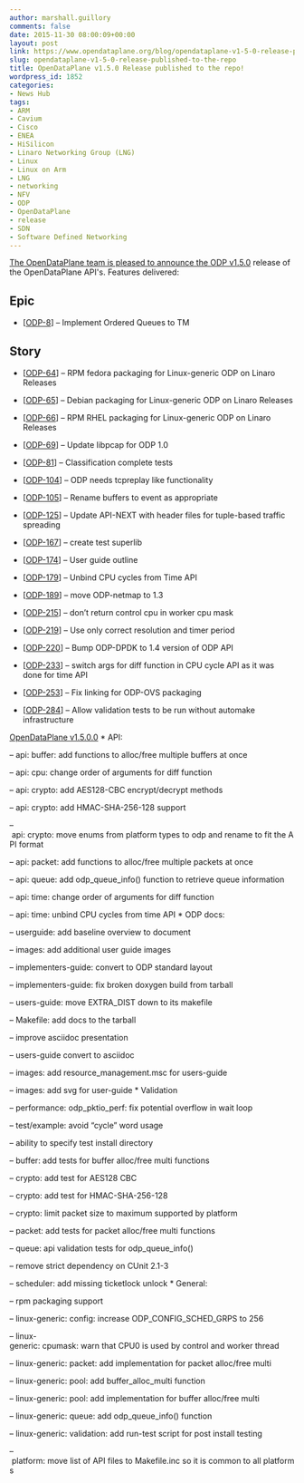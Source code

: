 ```yaml
---
author: marshall.guillory
comments: false
date: 2015-11-30 08:00:09+00:00
layout: post
link: https://www.opendataplane.org/blog/opendataplane-v1-5-0-release-published-to-the-repo/
slug: opendataplane-v1-5-0-release-published-to-the-repo
title: OpenDataPlane v1.5.0 Release published to the repo!
wordpress_id: 1852
categories:
- News Hub
tags:
- ARM
- Cavium
- Cisco
- ENEA
- HiSilicon
- Linaro Networking Group (LNG)
- Linux
- Linux on Arm
- LNG
- networking
- NFV
- ODP
- OpenDataPlane
- release
- SDN
- Software Defined Networking
---
```


[The OpenDataPlane team is pleased to announce the ODP v1.5.0](https://git.linaro.org/lng/odp.git/tag/?h=v1.5.0.0) release of the OpenDataPlane API's. Features delivered:


## Epic

  * [[ODP-8](https://projects.linaro.org/browse/ODP-8)] – Implement Ordered Queues to TM

## Story

  * [[ODP-64](https://projects.linaro.org/browse/ODP-64)] – RPM fedora packaging for Linux-generic ODP on Linaro Releases


  * [[ODP-65](https://projects.linaro.org/browse/ODP-65)] – Debian packaging for Linux-generic ODP on Linaro Releases


  * [[ODP-66](https://projects.linaro.org/browse/ODP-66)] – RPM RHEL packaging for Linux-generic ODP on Linaro Releases


  * [[ODP-69](https://projects.linaro.org/browse/ODP-69)] – Update libpcap for ODP 1.0


  * [[ODP-81](https://projects.linaro.org/browse/ODP-81)] – Classification complete tests


  * [[ODP-104](https://projects.linaro.org/browse/ODP-104)] – ODP needs tcpreplay like functionality


  * [[ODP-105](https://projects.linaro.org/browse/ODP-105)] – Rename buffers to event as appropriate


  * [[ODP-125](https://projects.linaro.org/browse/ODP-125)] – Update API-NEXT with header files for tuple-based traffic spreading


  * [[ODP-167](https://projects.linaro.org/browse/ODP-167)] – create test superlib


  * [[ODP-174](https://projects.linaro.org/browse/ODP-174)] – User guide outline


  * [[ODP-179](https://projects.linaro.org/browse/ODP-179)] – Unbind CPU cycles from Time API


  * [[ODP-189](https://projects.linaro.org/browse/ODP-189)] – move ODP-netmap to 1.3


  * [[ODP-215](https://projects.linaro.org/browse/ODP-215)] – don’t return control cpu in worker cpu mask


  * [[ODP-219](https://projects.linaro.org/browse/ODP-219)] – Use only correct resolution and timer period


  * [[ODP-220](https://projects.linaro.org/browse/ODP-220)] – Bump ODP-DPDK to 1.4 version of ODP API


  * [[ODP-233](https://projects.linaro.org/browse/ODP-233)] – switch args for diff function in CPU cycle API as it was done for time API


  * [[ODP-253](https://projects.linaro.org/browse/ODP-253)] – Fix linking for ODP-OVS packaging


  * [[ODP-284](https://projects.linaro.org/browse/ODP-284)] – Allow validation tests to be run without automake infrastructure


[OpenDataPlane v1.5.0.0](https://git.linaro.org/lng/odp.git/tag/?h=v1.5.0.0)
* API:

– api: buffer: add functions to alloc/free multiple buffers at once

– api: cpu: change order of arguments for diff function

– api: crypto: add AES128-CBC encrypt/decrypt methods

– api: crypto: add HMAC-SHA-256-128 support

– api: crypto: move enums from platform types to odp and rename to fit the API format

– api: packet: add functions to alloc/free multiple packets at once

– api: queue: add odp_queue_info() function to retrieve queue information

– api: time: change order of arguments for diff function

– api: time: unbind CPU cycles from time API
* ODP docs:

– userguide: add baseline overview to document

– images: add additional user guide images

– implementers-guide: convert to ODP standard layout

– implementers-guide: fix broken doxygen build from tarball

– users-guide: move EXTRA_DIST down to its makefile

– Makefile: add docs to the tarball

– improve asciidoc presentation

– users-guide convert to asciidoc

– images: add resource_management.msc for users-guide

– images: add svg for user-guide
* Validation

– performance: odp_pktio_perf: fix potential overflow in wait loop

– test/example: avoid “cycle” word usage

– ability to specify test install directory

– buffer: add tests for buffer alloc/free multi functions

– crypto: add test for AES128 CBC

– crypto: add test for HMAC-SHA-256-128

– crypto: limit packet size to maximum supported by platform

– packet: add tests for packet alloc/free multi functions

– queue: api validation tests for odp_queue_info()

– remove strict dependency on CUnit 2.1-3

– scheduler: add missing ticketlock unlock
* General:

– rpm packaging support

– linux-generic: config: increase ODP_CONFIG_SCHED_GRPS to 256

– linux-generic: cpumask: warn that CPU0 is used by control and worker thread

– linux-generic: packet: add implementation for packet alloc/free multi

– linux-generic: pool: add buffer_alloc_multi function

– linux-generic: pool: add implementation for buffer alloc/free multi

– linux-generic: queue: add odp_queue_info() function

– linux-generic: validation: add run-test script for post install testing

– platform: move list of API files to Makefile.inc so it is common to all platforms
